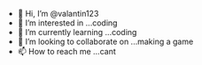 - 👋 Hi, I’m @valantin123
- 👀 I’m interested in ...coding
- 🌱 I’m currently learning ...coding
- 💞️ I’m looking to collaborate on ...making a game
- 📫 How to reach me ...cant

<!---
valantin123/valantin123 is a ✨ special ✨ repository because its `README.md` (this file) appears on your GitHub profile.
You can click the Preview link to take a look at your changes.
--->
